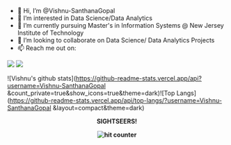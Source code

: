 - 👋 Hi, I’m @Vishnu-SanthanaGopal
- 👀 I’m interested in Data Science/Data Analytics
- 🌱 I’m currently pursuing Master's in Information Systems @ New Jersey Institute of Technology
- 💞️ I’m looking to collaborate on Data Science/ Data Analytics Projects
- 📫 Reach me out on:

[<img src="https://img.shields.io/badge/linkedin-%230077B5.svg?&style=for-the-badge&logo=linkedin&logoColor=white" />](http://www.linkedin.com/in/vishnu-santhana-gopal) [<img src = "https://img.shields.io/badge/instagram-%23E4405F.svg?&style=for-the-badge&logo=instagram&logoColor=white">](http://instagram.com/vishnu_.28)

![Vishnu's github stats](https://github-readme-stats.vercel.app/api?username=Vishnu-SanthanaGopal
&count_private=true&show_icons=true&theme=dark)![Top Langs](https://github-readme-stats.vercel.app/api/top-langs/?username=Vishnu-SanthanaGopal
&layout=compact&theme=dark)<br>

<div align="center">
 <p><strong>SIGHTSEERS!<Strong></p>
 <img src="https://profile-counter.glitch.me/Vishnu-SanthanaGopal
/count.svg" alt="hit counter" align="center">
</div>
